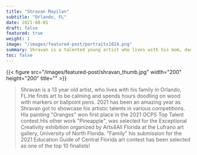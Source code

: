 ```yaml
---
title: "Shravan Mayilan"
subtitle: "Orlando, FL"
date: 2021-08-01
draft: false
featured: true
weight: 1
image: "/images/featured-post/portraitx1024.png"
summary: Shravan is a talented young artist who lives with his mom, dad and sister in Orlando, FL. He is overcoming his speech and social skills deficits by creating art. He loves the sensory nature of art and his favorite medium is acrylic. Shravan enjoys painting still-life and landscapes.
toc: false
---
```


{{< figure src="/images/featured-post/shravan_thumb.jpg" width="200" height="200" title="" >}}

> Shravan is a 13 year old artist, who lives with his family in Orlando, FL.He finds art to be calming and spends hours doodling on wood with markers or ballpoint pens. 2021 has been an amazing year as Shravan got to showcase his artistic talents in various competitions. His painting "Oranges" won first place in the 2021 OCPS Top Talent contest.His other work "Pineapple", was selected for the Exceptional Creativity exhibition organized by Arts4All Florida at the Lufrano art gallery, University of North Florida. "Family" his submission for the 2021 Education Guide of Central Florida art contest has been selected as one of the top 10 finalists! 